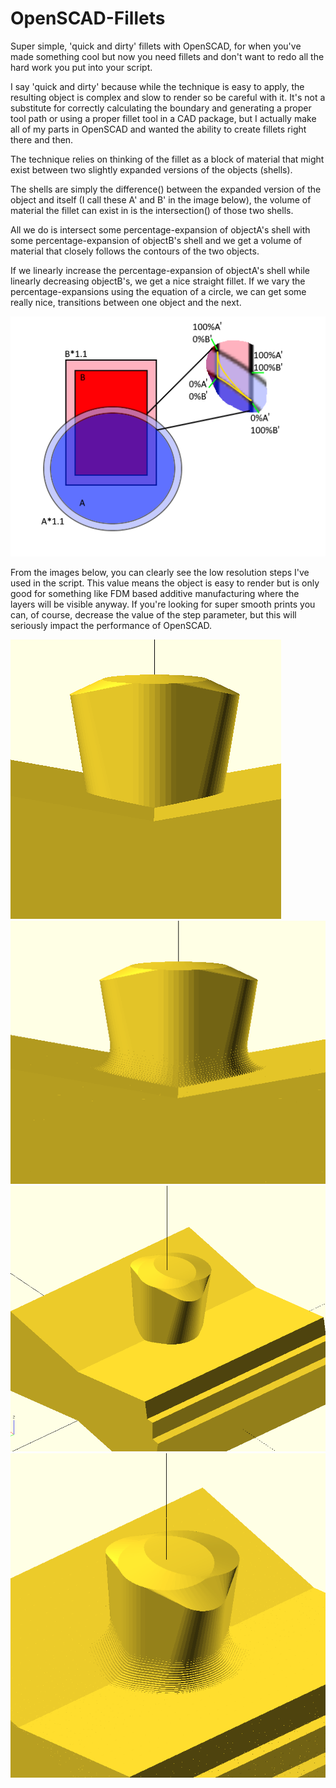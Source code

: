 # OpenSCAD-Fillets
Super simple, 'quick and dirty' fillets with OpenSCAD, for when you've made something cool but now you need fillets and don't want to redo all the hard work you put into your script.

I say 'quick and dirty' because while the technique is easy to apply, the resulting object is complex and slow to render so be careful with it.
It's not a substitute for correctly calculating the boundary and generating a proper tool path or using a proper fillet tool in a CAD package, but I actually make all of my parts in OpenSCAD and wanted the ability to create fillets right there and then.

The technique relies on thinking of the fillet as a block of material that might exist between two slightly expanded versions of the objects (shells).

The shells are simply the difference() between the expanded version of the object and itself (I call these A' and B' in the image below), the volume of material the fillet can exist in is the intersection() of those two shells.

All we do is intersect some percentage-expansion of objectA's shell with some percentage-expansion of objectB's shell and we get a volume of material that closely follows the contours of the two objects.

If we linearly increase the percentage-expansion of objectA's shell while linearly decreasing objectB's, we get a nice straight fillet.
If we vary the percentage-expansions using the equation of a circle, we can get some really nice, transitions between one object and the next.

![alt text](images/where-the-fillets-live.png "Logo Title Text 1")

From the images below, you can clearly see the low resolution steps I've used in the script. This value means the object is easy to render but is only good for something like FDM based additive manufacturing where the layers will be visible anyway.
If you're looking for super smooth prints you can, of course, decrease the value of the step parameter, but this will seriously impact the performance of OpenSCAD.

![alt text](images/non-fillet-1.PNG "non-fillet")
![alt text](images/fillet-1.PNG "fillet")
![alt text](images/non-fillet-2.PNG "non-fillet")
![alt text](images/fillet-2.PNG "fillet")
